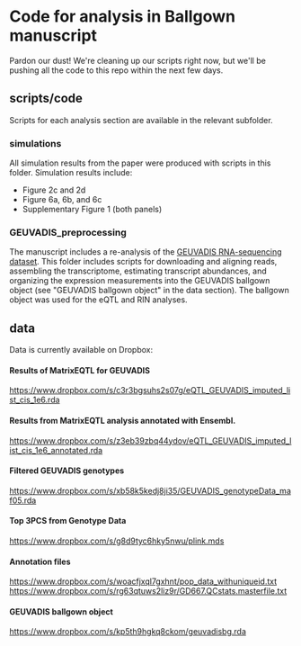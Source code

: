 Code for analysis in Ballgown manuscript
=============

Pardon our dust!  We're cleaning up our scripts right now, but we'll be pushing all the code to this repo within the next few days.

## scripts/code
Scripts for each analysis section are available in the relevant subfolder.

### simulations
All simulation results from the paper were produced with scripts in this folder. Simulation results include:  
* Figure 2c and 2d
* Figure 6a, 6b, and 6c
* Supplementary Figure 1 (both panels)

### GEUVADIS_preprocessing
The manuscript includes a re-analysis of the [GEUVADIS RNA-sequencing dataset](http://www.geuvadis.org/web/geuvadis/rnaseq-project). This folder includes scripts for downloading and aligning reads, assembling the transcriptome, estimating transcript abundances, and organizing the expression measurements into the GEUVADIS ballgown object (see "GEUVADIS ballgown object" in the data section). The ballgown object was used for the eQTL and RIN analyses.

## data
Data is currently available on Dropbox:

#### Results of MatrixEQTL for GEUVADIS 

https://www.dropbox.com/s/c3r3bgsuhs2s07g/eQTL_GEUVADIS_imputed_list_cis_1e6.rda

#### Results from MatrixEQTL analysis annotated with Ensembl.

https://www.dropbox.com/s/z3eb39zbq44ydov/eQTL_GEUVADIS_imputed_list_cis_1e6_annotated.rda

#### Filtered GEUVADIS genotypes

https://www.dropbox.com/s/xb58k5kedj8ji35/GEUVADIS_genotypeData_maf05.rda

#### Top 3PCS from Genotype Data

https://www.dropbox.com/s/g8d9tyc6hky5nwu/plink.mds

#### Annotation files

https://www.dropbox.com/s/woacfjxql7gxhnt/pop_data_withuniqueid.txt
https://www.dropbox.com/s/rg63qtuws2liz9r/GD667.QCstats.masterfile.txt

#### GEUVADIS ballgown object

https://www.dropbox.com/s/kp5th9hgkq8ckom/geuvadisbg.rda



